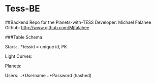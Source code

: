 # Tess-BE

##Backend Repo for the Planets-with-TESS
Developer: Michael Falahee
Github: http://www.github.com/Mjfalahee


###Table Schema

Stars:
..*tessid = unique id, PK

Light Curves:

Planets: 


Users:
..*Username
..*Password (hashed)

